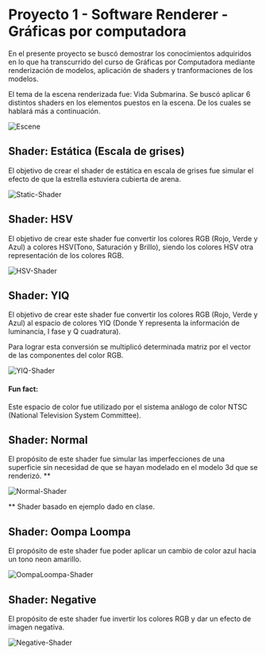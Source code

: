 # Proyecto 1 - Software Renderer - Gráficas por computadora

En el presente proyecto se buscó demostrar los conocimientos adquiridos en lo que ha transcurrido del curso de Gráficas por Computadora mediante renderización de modelos, aplicación de shaders y tranformaciones de los modelos. 

El tema de la escena renderizada fue: Vida Submarina. Se buscó aplicar 6 distintos shaders en los elementos puestos en la escena.  De los cuales se hablará más a continuación.

![Escene](https://user-images.githubusercontent.com/64711979/188372728-df472c68-fc6a-4986-b0f2-5c4f35616197.png)






## Shader: Estática (Escala de grises)

El objetivo de crear el shader de estática en escala de grises fue simular el efecto de que la estrella estuviera cubierta de arena.

![Static-Shader](https://user-images.githubusercontent.com/64711979/188356681-cd9a3257-9737-4181-b9ab-62a11f46c3b6.png)


## Shader: HSV 

El objetivo de crear este shader fue convertir los colores RGB (Rojo, Verde y Azul) a colores HSV(Tono, Saturación y Brillo), siendo los colores HSV otra representación de los colores RGB.  


![HSV-Shader](https://user-images.githubusercontent.com/64711979/188357615-a9f9c040-6db6-4134-a696-745b92a2a0d2.png)


## Shader: YIQ

El objetivo de crear este shader fue convertir los colores RGB (Rojo, Verde y Azul) al espacio de colores YIQ (Donde Y representa la información de luminancia, I fase y Q cuadratura). 

Para lograr esta conversión se multiplicó determinada matriz por el vector de las componentes del color RGB.


![YIQ-Shader](https://user-images.githubusercontent.com/64711979/188359136-a15ada1d-8762-432f-9293-93e320b3f40c.png)

#### Fun fact: 
Este espacio de color fue utilizado por el sistema análogo de color NTSC (National Television System Committee). 

## Shader: Normal

El propósito de este shader fue simular las imperfecciones de una superficie sin necesidad de que se hayan modelado en el modelo 3d que se renderizó.
**

![Normal-Shader](https://user-images.githubusercontent.com/64711979/188364003-5ca97102-518e-47f0-ba65-29a0a5b8c57a.png)

** Shader basado en ejemplo dado en clase.
## Shader: Oompa Loompa

El propósito de este shader fue poder aplicar un cambio de color azul hacia un tono neon amarillo.

![OompaLoompa-Shader](https://user-images.githubusercontent.com/64711979/188370221-db641dff-da0b-4988-b380-b8b79ab0bf97.png)


## Shader: Negative

El propósito de este shader fue invertir los colores RGB y dar un efecto de imagen negativa.

![Negative-Shader](https://user-images.githubusercontent.com/64711979/188372495-dcdd06e1-aa5c-44e3-af21-53c502b71990.png)